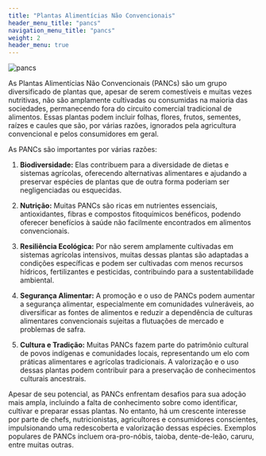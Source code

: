 ```yaml
---
title: "Plantas Alimentícias Não Convencionais"
header_menu_title: "pancs"
navigation_menu_title: "pancs"
weight: 2
header_menu: true
---
```


![pancs](../../images/pancs.webp)

As Plantas Alimentícias Não Convencionais (PANCs) são um grupo diversificado de plantas que, apesar de serem comestíveis e muitas vezes nutritivas, não são amplamente cultivadas ou consumidas na maioria das sociedades, permanecendo fora do circuito comercial tradicional de alimentos. Essas plantas podem incluir folhas, flores, frutos, sementes, raízes e caules que são, por várias razões, ignorados pela agricultura convencional e pelos consumidores em geral.

As PANCs são importantes por várias razões:

1. **Biodiversidade:** Elas contribuem para a diversidade de dietas e sistemas agrícolas, oferecendo alternativas alimentares e ajudando a preservar espécies de plantas que de outra forma poderiam ser negligenciadas ou esquecidas.

2. **Nutrição:** Muitas PANCs são ricas em nutrientes essenciais, antioxidantes, fibras e compostos fitoquímicos benéficos, podendo oferecer benefícios à saúde não facilmente encontrados em alimentos convencionais.

3. **Resiliência Ecológica:** Por não serem amplamente cultivadas em sistemas agrícolas intensivos, muitas dessas plantas são adaptadas a condições específicas e podem ser cultivadas com menos recursos hídricos, fertilizantes e pesticidas, contribuindo para a sustentabilidade ambiental.

4. **Segurança Alimentar:** A promoção e o uso de PANCs podem aumentar a segurança alimentar, especialmente em comunidades vulneráveis, ao diversificar as fontes de alimentos e reduzir a dependência de culturas alimentares convencionais sujeitas a flutuações de mercado e problemas de safra.

5. **Cultura e Tradição:** Muitas PANCs fazem parte do patrimônio cultural de povos indígenas e comunidades locais, representando um elo com práticas alimentares e agrícolas tradicionais. A valorização e o uso dessas plantas podem contribuir para a preservação de conhecimentos culturais ancestrais.

Apesar de seu potencial, as PANCs enfrentam desafios para sua adoção mais ampla, incluindo a falta de conhecimento sobre como identificar, cultivar e preparar essas plantas. No entanto, há um crescente interesse por parte de chefs, nutricionistas, agricultores e consumidores conscientes, impulsionando uma redescoberta e valorização dessas espécies. Exemplos populares de PANCs incluem ora-pro-nóbis, taioba, dente-de-leão, caruru, entre muitas outras.
